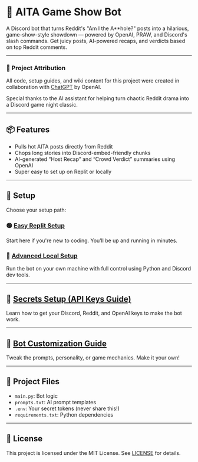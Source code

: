 # 🤖 AITA Game Show Bot


A Discord bot that turns Reddit's "Am I the A**hole?" posts into a hilarious, game-show-style showdown — powered by OpenAI, PRAW, and Discord's slash commands. Get juicy posts, AI-powered recaps, and verdicts based on top Reddit comments.

---

### 🤖 Project Attribution

All code, setup guides, and wiki content for this project were created in collaboration with [ChatGPT](https://openai.com/chatgpt) by OpenAI.

Special thanks to the AI assistant for helping turn chaotic Reddit drama into a Discord game night classic.

---

## 📦 Features

- Pulls hot AITA posts directly from Reddit
- Chops long stories into Discord-embed-friendly chunks
- AI-generated “Host Recap” and “Crowd Verdict” summaries using OpenAI
- Super easy to set up on Replit or locally

---

## 🚀 Setup

Choose your setup path:

### 🟢 [Easy Replit Setup](../../wiki/Easy-Replit-Setup-(Step‐by‐Step-Guide))

Start here if you're new to coding. You’ll be up and running in minutes.

### 🧠 [Advanced Local Setup](../../wiki/Advanced-Local-Setup-(Run-AITA-Bot-on-Your-Machine))

Run the bot on your own machine with full control using Python and Discord dev tools.

---

## 🔑 [Secrets Setup (API Keys Guide)](../../wiki/Secrets-Setup-(API-Keys-Guide))

Learn how to get your Discord, Reddit, and OpenAI keys to make the bot work.

---

## 🎨 [Bot Customization Guide](../../wiki/Bot-Customization-Guide)

Tweak the prompts, personality, or game mechanics. Make it your own!

---

## 📁 Project Files

- `main.py`: Bot logic
- `prompts.txt`: AI prompt templates
- `.env`: Your secret tokens (never share this!)
- `requirements.txt`: Python dependencies

---

## 📄 License

This project is licensed under the MIT License. See [LICENSE](LICENSE) for details.
